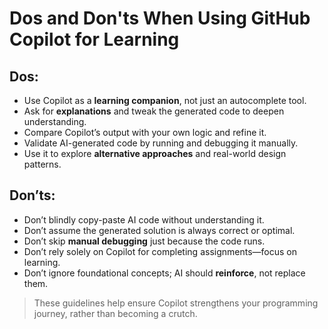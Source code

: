 <!-- Copilot Prompt: "Create a list of Dos and Don'ts for using GitHub Copilot in learning environments." -->

# Dos and Don'ts When Using GitHub Copilot for Learning

## Dos:
- Use Copilot as a **learning companion**, not just an autocomplete tool.
- Ask for **explanations** and tweak the generated code to deepen understanding.
- Compare Copilot’s output with your own logic and refine it.
- Validate AI-generated code by running and debugging it manually.
- Use it to explore **alternative approaches** and real-world design patterns.

## Don’ts:
- Don’t blindly copy-paste AI code without understanding it.
- Don’t assume the generated solution is always correct or optimal.
- Don’t skip **manual debugging** just because the code runs.
- Don’t rely solely on Copilot for completing assignments—focus on learning.
- Don’t ignore foundational concepts; AI should **reinforce**, not replace them.

> These guidelines help ensure Copilot strengthens your programming journey, rather than becoming a crutch.

